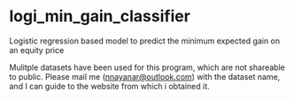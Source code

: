 # logi_min_gain_classifier
Logistic regression based model to predict the minimum expected gain on an equity price

Mulitple datasets have been used for this program, which are not shareable to public. Please mail me (nnayanar@outlook.com) with the dataset name, and I can guide to the website from which i obtained it.
